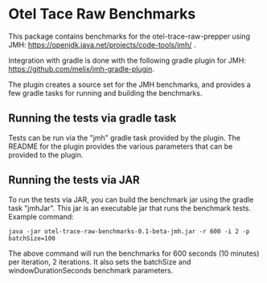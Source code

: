 # Otel Tace Raw Benchmarks

This package contains benchmarks for the otel-trace-raw-prepper using JMH: https://openjdk.java.net/projects/code-tools/jmh/ . 

Integration with gradle is done with the following gradle plugin for JMH: https://github.com/melix/jmh-gradle-plugin.

The plugin creates a source set for the JMH benchmarks, and provides a few gradle tasks for running and building the benchmarks.

## Running the tests via gradle task

Tests can be run via the "jmh" gradle task provided by the plugin. The README for the plugin provides the various parameters that
can be provided to the plugin. 

## Running the tests via JAR

To run the tests via JAR, you can build the benchmark jar using the gradle task "jmhJar". This jar is an executable jar 
that runs the benchmark tests. Example command:

```
java -jar otel-trace-raw-benchmarks-0.1-beta-jmh.jar -r 600 -i 2 -p batchSize=100
```

The above command will run the benchmarks for 600 seconds (10 minutes) per iteration, 2 iterations. It also
sets the batchSize and windowDurationSeconds benchmark parameters. 
